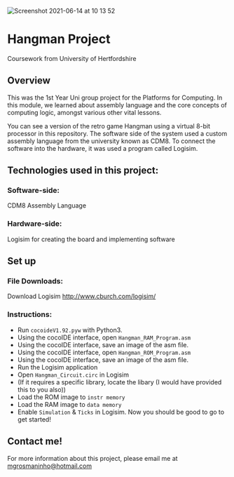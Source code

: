 ![Screenshot 2021-06-14 at 10 13 52](https://user-images.githubusercontent.com/50143720/121868824-56326b80-ccf9-11eb-8ee3-83e368d30615.png)

# Hangman Project
Coursework from University of Hertfordshire

## Overview
This was the 1st Year Uni group project for the Platforms for Computing. In this module, we learned about assembly language and the core concepts of computing logic, amongst various other vital lessons.

You can see a version of the retro game Hangman using a virtual 8-bit processor in this repository. The software side of the system used a custom assembly language from the university known as CDM8. To connect the software into the hardware, it was used a program called Logisim.

## Technologies used in this project:

### Software-side:

CDM8 Assembly Language

### Hardware-side:

Logisim for creating the board and implementing software

## Set up

### File Downloads:

Download Logisim http://www.cburch.com/logisim/

### Instructions:

- Run `cocoideV1.92.pyw` with Python3.
- Using the cocoIDE interface, open `Hangman_RAM_Program.asm`
- Using the cocoIDE interface, save an image of the asm file.
- Using the cocoIDE interface, open `Hangman_ROM_Program.asm`
- Using the cocoIDE interface, save an image of the asm file.
- Run the Logisim application
- Open `Hangman_Circuit.circ` in Logisim
- (If it requires a specific library, locate the libary (I would have provided this to you also))
- Load the ROM image to `instr memory`
- Load the RAM image to `data memory`
- Enable `Simulation` & `Ticks` in Logisim. Now you should be good to go to get started!

## Contact me!

For more information about this project, please email me at mgrosmaninho@hotmail.com
